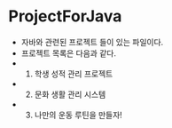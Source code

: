 # ProjectForJava
- 자바와 관련된 프로젝트 들이 있는 파일이다.
- 프로젝트 목록은 다음과 같다.
- 1. 학생 성적 관리 프로젝트
- 2. 문화 생활 관리 시스템
- 3. 나만의 운동 루틴을 만들자!
